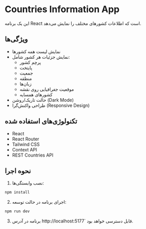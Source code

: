 # Countries Information App

این یک برنامه React است که اطلاعات کشورهای مختلف را نمایش می‌دهد.

## ویژگی‌ها
- نمایش لیست همه کشورها
- نمایش جزئیات هر کشور شامل:
  - پرچم کشور
  - پایتخت
  - جمعیت
  - منطقه
  - زبان‌ها
  - موقعیت جغرافیایی روی نقشه
  - کشورهای همسایه
- حالت تاریک/روشن (Dark Mode)
- طراحی واکنش‌گرا (Responsive Design)

## تکنولوژی‌های استفاده شده
- React
- React Router
- Tailwind CSS
- Context API
- REST Countries API

## نحوه اجرا
1. نصب وابستگی‌ها:
```bash
npm install
```

2. اجرای برنامه در حالت توسعه:
```bash
npm run dev
```

3. برنامه در آدرس http://localhost:5177` قابل دسترسی خواهد بود.
